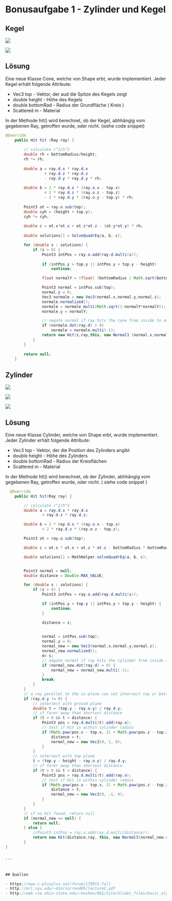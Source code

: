 # Bonusaufgabe 1 - Zylinder und Kegel  



## Kegel


![](b01-1.png)

![](b01-2.png)




## Lösung

Eine neue Klasse Cone, welche von Shape erbt, wurde implementiert. Jeder Kegel erhält folgende Attribute:

- Vec3 top         - Vektor, der aud die Spitze des Kegels zeigt
- double height    - Höhe des Kegels
- double bottomRad - Radius der Grundfläche ( Kreis )
- Scattered m      - Material

In der Methode hit() wird berechnet, ob der Kegel, abhhängig vom gegebenen Ray, getroffen wurde, oder nicht. (siehe code snippet)

```java
@Override
	public Hit hit (Ray ray) {
		
		// calculate r^2/h^2
		double rh = bottomRadius/height;
		rh *= rh;
		
		double a = ray.d.x * ray.d.x
				 + ray.d.z * ray.d.z
				 - ray.d.y * ray.d.y * rh;
		
		double b = 2 * ray.d.x * (ray.o.x - top.x)
				 + 2 * ray.d.z * (ray.o.z - top.z)
				 - 2 * ray.d.y * (ray.o.y - top.y) * rh;
		
		Point3 ot = ray.o.sub(top);
		double cyh = (height + top.y);
		cyh *= cyh;
		
		double c = ot.x*ot.x + ot.z*ot.z - (ot.y*ot.y) * rh;
		
		double solutions[] = SolveQuadrEq(a, b, c);

		for (double s : solutions) {
			if (s > 0) {
				Point3 intPos = ray.o.add(ray.d.multi(s));
				
				if (intPos.y > top.y || intPos.y < top.y - height)
					continue;

				float normalY = (float) (bottomRadius / Math.sqrt(bottomRadius*bottomRadius + height*height));

				Point3 normal = intPos.sub(top);
				normal.y = 0;
				Vec3 normale = new Vec3(normal.x,normal.y,normal.z);
				normale.normalized();
				normale = normale.multi(Math.sqrt(1-normalY*normalY));
				normale.y = normalY;

				// negate normal if ray hits the cone from inside to outside
				if (normale.dot(ray.d) > 0)
					normale = normale.multi(-1);
				return new Hit(s,ray,this, new Normal3 (normal.x,normal.y,normal.z));
			}
		}
		
		return null;
	}
```




## Zylinder

![](b01-3.png)

![](b01-4.png)

![](b01-5.png)



## Lösung

Eine neue Klasse Cylinder, welche von Shape erbt, wurde implementiert. Jeder Zylinder erhält folgende Attribute:

- Vec3 top         - Vektor, der die Position des Zylinders angibt
- double height    - Höhe des Zylinders
- double bottomRad - Radius der Kreisflächen
- Scattered m      - Material

In der Methode hit() wird berechnet, ob der Zylinder, abhhängig vom gegebenen Ray, getroffen wurde, oder nicht. ( siehe code snippet )

````java
  @Override
    public Hit hit(Ray ray) {

        // calculate r^2/h^2
        double a = ray.d.x * ray.d.x
                + ray.d.z * ray.d.z;

        double b = 2 * ray.d.x * (ray.o.x - top.x)
                + 2 * ray.d.z * (ray.o.z - top.z);

        Point3 ot = ray.o.sub(top);

        double c = ot.x * ot.x + ot.z * ot.z - bottomRadius * bottomRadius;

        double solutions[] = MathHelper.solveQuadrEq(a, b, c);


        Point3 normal = null;
        double distance = Double.MAX_VALUE;

        for (double s : solutions) {
            if (s > 0) {
                Point3 intPos = ray.o.add(ray.d.multi(s));

                if (intPos.y > top.y || intPos.y < top.y - height) {
                    continue;
                }

                distance = s;
                

                normal = intPos.sub(top);
                normal.y = 0;
                normal_new = new Vec3(normal.x,normal.y,normal.z);
                normal_new.normalized();
                d= s;
                // negate normal if ray hits the cylinder from inside to outside
                if (normal_new.dot(ray.d) > 0) {
                    normal_new = normal_new.multi(-1);
                }
                break;
            }
        }
        // a ray parallel to the xz-plane can not intersect top or bottom
        if (ray.d.y != 0) {
            // intersect with ground plane
            double t = (top.y - ray.o.y) / ray.d.y;
            // if farer away than shortest distance
            if (t > 0 && t < distance) {
                Point3 pos = ray.d.multi(t).add(ray.o);
                // test if Hit is within cylinder radius
                if (Math.pow(pos.x - top.x, 2) + Math.pow(pos.z - top.z, 2) < bottomRadius * bottomRadius) {
                    distance = t;
                    normal_new = new Vec3(0, 1, 0);
                }
            }
            // intersect with top plane
            t = (top.y - height - ray.o.y) / ray.d.y;
            // if farer away than shortest distance
            if (t > 0 && t < distance) {
                Point3 pos = ray.d.multi(t).add(ray.o);
                // test if Hit is within cylinder radius
                if (Math.pow(pos.x - top.x, 2) + Math.pow(pos.z - top.z, 2) < bottomRadius * bottomRadius) {
                    distance = t;
                    normal_new = new Vec3(0, -1, 0);
                }
            }
        }
        // if no Hit found, return null
        if (normal_new == null) {
            return null;
        } else {
            //Point3 intPos = ray.o.add(ray.d.multi(distance));
            return new Hit(distance,ray, this, new Normal3(normal_new.x,normal_new.y,normal_new.z));
        }
}


```


## Quellen

- https://www.c-plusplus.net/forum/178915-full
- http://mrl.nyu.edu/~dzorin/rend05/lecture2.pdf
- http://web.cse.ohio-state.edu/~hwshen/681/Site/Slides_files/basic_algo.pdf
